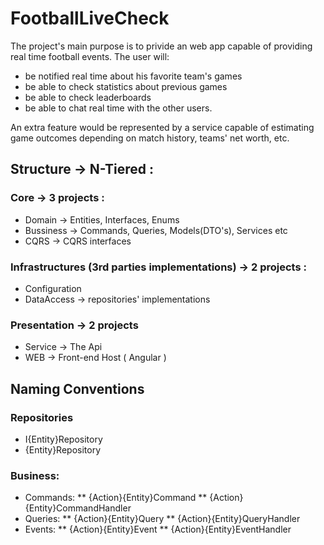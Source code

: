 # FootballLiveCheck 
The project's main purpose is to privide an web app capable of providing real time football events.
The user will:
- be notified real time about his favorite team's games
- be able to check statistics about previous games
- be able to check leaderboards
- be able to chat real time with the other users.

An extra feature would be represented by a service capable of estimating game outcomes depending on match history, teams' net worth, etc.

## Structure -> N-Tiered : 
### Core   -> 3 projects : 
* Domain   	-> Entities, Interfaces, Enums
* Bussiness	-> Commands, Queries, Models(DTO's), Services etc
* CQRS		-> CQRS interfaces
### Infrastructures	(3rd parties implementations)	-> 2 projects :
* Configuration
* DataAccess       -> repositories' implementations
### Presentation    	-> 2 projects   
* Service	->  The Api
* WEB	-> Front-end Host ( Angular )

## Naming Conventions
### Repositories
  * I{Entity}Repository
  * {Entity}Repository

### Business:
* Commands:
		** {Action}{Entity}Command
		** {Action}{Entity}CommandHandler
* Queries:
	** {Action}{Entity}Query
	** {Action}{Entity}QueryHandler
* Events:
	** {Action}{Entity}Event
	** {Action}{Entity}EventHandler
